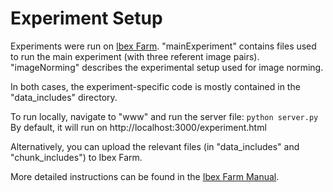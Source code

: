 # Experiment Setup

Experiments were run on [Ibex Farm](http://spellout.net/ibexfarm/). 
"mainExperiment" contains files used to run the main experiment (with three referent image pairs).
"imageNorming" describes the experimental setup used for image norming.

In both cases, the experiment-specific code is mostly contained in the "data\_includes" directory. 

To run locally, navigate to "www" and run the server file: `python server.py`
By default, it will run on http://localhost:3000/experiment.html

Alternatively, you can upload the relevant files (in "data\_includes" and "chunk\_includes") to Ibex Farm.

More detailed instructions can be found in the [Ibex Farm Manual](http://spellout.net/latest\_ibex\_manual.pdf).
